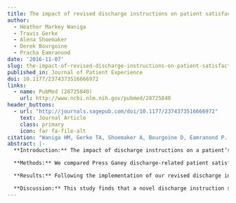 ```yaml
---
title: The impact of revised discharge instructions on patient satisfaction
author:
  - Heather Markey Waniga
  - Travis Gerke
  - Alena Shoemaker
  - Derek Bourgoine
  - Pracha Eamranond
date: '2016-11-07'
slug: the-impact-of-revised-discharge-instructions-on-patient-satisfaction
published_in: Journal of Patient Experience
doi: 10.1177/2374373516666972
links:
  - name: PubMed (28725840)
    url: http://www.ncbi.nlm.nih.gov/pubmed/28725840
header_buttons:
  - url: "http://journals.sagepub.com/doi/10.1177/2374373516666972"
    text: Journal Article
    class: primary
    icon: far fa-file-alt
citation: "Waniga HM, Gerke TA, Shoemaker A, Bourgoine D, Eamranond P. The impact of revised discharge instructions on patient satisfaction. J Patient Experience 2016; 3(3): 64--68. "
abstract: |-
  **Introduction:** The impact of discharge instructions on a patient’s experience is not fully understood. This research explored whether nurse- and physician-generated discharge instructions had a positive effect on patient perceptions regarding their discharge experience.

  **Methods:** We compared Press Ganey discharge-related patient satisfaction scores for the year prior to and the year subsequent to implementing revised discharge instructions for all patients admitted to a 180-bed community-based hospital.

  **Results:** Following the implementation of our revised discharge instructions, patient satisfaction significantly improved (84.7% vs 83%, P < .01). Patients responded that they felt ready for discharge (86.6% vs 84.9%, P = .01) and were satisfied with instructions for home care (87.8% vs 85.3%, P < .01).

  **Discussion:** This study finds that a novel discharge instruction set produced by both the nursing and physician staff may improve patient perceptions with the discharge process.
---
```


<!--
## Common icons

Font Awesome: https://fontawesome.com/icons
Academic Icons: http://jpswalsh.github.io/academicons/

github: fab fa-github
twitter: fab fa-twitter
rocket (app): fas fa-rocket
biorxiv: ai ai-biorxiv
arvix: ai ai-arxiv
doi: ai ai-doi
pubmed: ai ai-pubmed
generic paper: far fa-file-alt
generic project: fas fa-briefcase
-->

<!--
You can include extra content here as markdown.
It will render after Abstract and Links and before Citation.
-->
